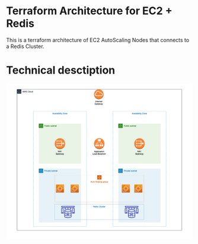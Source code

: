 # Terraform Architecture for EC2 + Redis

This is a terraform architecture of EC2 AutoScaling Nodes that connects to a Redis Cluster.

# Technical desctiption

![Referenced Diagram](./assets/Diagram.png)
